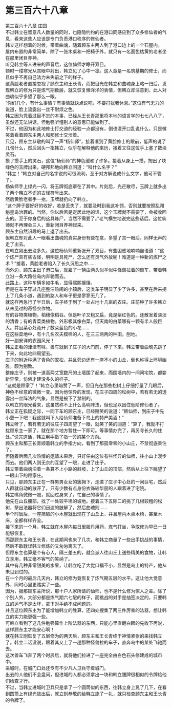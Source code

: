# 第三百六十八章

第三百六十八章 庄园\
不过韩立在留意凡人数量的同时，也隐隐约约的在港口同感应到了众多修仙者的气息，看来这些人应该是专门负责港口秩序的修仙者。\
韩立这样想着的时候，带着曲魂，随着顾东主两人到了港口边上的一个石屋内。\
屋内布置的非常简单，除了一张木桌和一把椅子外，就只有一名面色枯黄的老者坐在那里闭目养神。\
听见韩立等人进来的声音后，这位仙师才睁开双目。\
顿时一缕寒光从其眼中射出，韩立见了心中一凛。这人竟是一名筑基期的修士，而且似乎不再自己法力未失前之下的样子。\
这黄脸老者直接忽视了顾东主和王长青，而把目光在韩立和曲魂身上略一扫后，发现韩立的修为只是炼气期数层，就又恢复懒洋洋的表情，但韩立却注意到，此人对曲魂似乎多望了那么一眼。\
“你们几个，有什么事情？有事情就快点说吧，不要打扰我休息。”这位有气无力的说道，脸上流露出一丝不耐烦之色。\
韩立因为凭着过目不忘的本事，已经从王长青那里将本地的语言学的七七八八了，虽然还无法讲话，但勉强听懂别人的意思已能做到了。\
不过，他因为和此地修士打交道的经验一点都没有，倒也没开口乱说什么，只是微笑着看着顾东主两人和那修士交涉着。\
只见，顾东主恭敬的叫了一声“杨仙师”，接着凑到了黄脸修士的跟前，低声的说了几句什么，然后回头一指韩立，似乎在解释他的来历，接着又往这位手上塞了数块灵石。\
摸了摸手上的灵石，这位“杨仙师”的神色缓和了许多。接着从身上一摸，掏出了块绿色的玉牌出来，硬邦邦地向韩立问道：“叫什么名字？”\
“韩立！”韩立对自己的名字说的可很流利，至于对方解说成什么文字，他可不管了。\
杨仙师手上绿光一闪，将玉牌彻底罩在了其中。片刻后，光芒散尽，玉牌上就多出了两个韩立不识的古怪符号出来。\
然后黄脸老者手一抬，玉牌就扔向了韩立。\
“这个牌子要好好的收好，若是丢失了，就要及时到我这补领，否则就要按照乱闯魁星岛治罪的。当然，你以后若是定居此地的话，这个玉牌就不需要了，会被收回去的。至于你身后的这具炼尸，当然不需要了。”老气横生地说完这些话后。这位仙师就不再理会三人，重新闭目养神起来。\
顾东主自然识趣的马上退了出去。\
但韩立却对此人一眼看出曲魂的真实身份有些在意，多望了其一眼后，同样无声的走了出去。\
在韩立刚出去没多久，这位杨仙师重新张开了双目，有些困惑地喃喃自语道：“这个炼尸真有些古怪，明明是具死尸，怎么还有灵气外放呢！难道是一种新的炼尸之术？”接着，黄脸老者陷入了长久沉思之中……\
而外边，顾东主出了港口后，就雇了一辆由两头似羊似牛怪兽拉着的兽车，带着韩立沿一条大路往岛内奔驰而去。\
此路上，这种车辆多如牛毛，显得熙熙攘攘。\
但是在车子穿过几座整洁热闹的小镇后，这类车子明显了少了许多，甚至在后来拐上了几条小道，遇到的路人和车子更是寥寥无几了。\
就这样再急行了半日后，车子终于到了一处占地十几亩的农庄。庄前种了许多韩立从未见过的奇怪农作物。\
有的谷物类植物，稻穗像稻谷。但是叶子又粗又扁，竟是紫红色的。还散发着淡淡的清香；有的青菜类植物。外形极其像白菜，但天南的白菜哪有一颗有半人般巨大。并且菜心处竟开了数朵蓝色的小花……\
在这些菜地中，有十几名农夫模样的人，在三三两两的种田，刨地。\
好一副安详的农园风光！\
韩立正看的津津有味，兽车就到了庄子的大门前，停了下来。韩立带着曲魂先跳了下来，向此地四周望去。\
庄子的附近种满了青色的翠松，并且旁边还有一座不小的山丘，倒也称得上环境幽雅，颇为别致。\
整座庄子，则被一道高两丈宽数尺的土墙围了起来，而围墙内的一间间宅院，都崭新异常，仿佛才建没多久的样子。\
“这就是顾家了！”韩立心里暗赞了一声，但目光在那些松树上仔细打量了几眼后，神色不经意的微微一变。因为他惊异的发现，在庄子四周的松树中，若有若无的透露出一丝阵法的气象，显然是被下了禁制的。\
以韩立的眼光看来，这虽然称不上什么高明阵法，但也足以困住低阶修仙者了。\
韩立正在狐疑之际，一同下车的顾东主，已经赔笑的说道：“韩仙师，到庄子中先小憩一下吧！我这就叫下人给仙师准备下岛上的特产美酒！”\
韩立听了，若有若无的往庄子四周望了一眼，就笑了笑的回道：“算了，我就不打扰顾东主一家了，就在那个地方暂住一下即可。等事情办完了，再另寻长久的住处。”说完这话，韩立用手指了指一旁的某个方向。\
顾东主和那王长青顺着韩立的手指方向，看到了那孤零零的小山丘，不禁彻底呆住了。\
但随着后面几次热情的邀请未果后，只好任由这位有些怪异的仙师，往小山上漫步而去。他们两人则无奈的互望了一眼，走进了庄子。\
韩立带着曲魂沿着一条算不上小路的斜坡，上了山丘的顶部，然后从上往下眺望了一眼山下的顾家庄。\
只见，那顾东主正在一群男男女女的簇拥下，走进了庄子中心处的一间巨宅，然后人群就自动的散开了，只有少数有点身份衣饰较华丽的人跟着进了宅院。\
韩立嘴角微微一翘，就回过身来了，忙自己的事情了。\
他先在山丘腰部，找了一处较平坦的坡地。接着三下五除二的挑了几根较粗的松树，祭出法器将它们迅速的肢解了，然后曲魂则……\
半个时辰后，一座简陋的小木屋就出现在了山丘上，并且屋内木桌木椅，甚至木床，全都样样齐全。\
接下来的一个月，韩立就在木屋内每日里服丹用药，炼气打坐，争取修为早已一日能够恢复。\
而那顾东主和王长青，在此期间也来了几次，和韩立商量了一些出手挑战的事情，然后不敢耽误韩立修炼的又匆匆离去了。\
但顾东主也算是个有心人，隔三差五的，就会派人往山丘上送些精美的食物，让韩立享用，韩立毫不客气的笑纳了。\
其中有几种非常甜美的水果，让韩立吃了大觉口福不小，显然是岛上的特产，他从未见到过的。\
在一个月的最后几天内，韩立的修为竟恢复了炼气期五层的水平。这让他大觉意外，同时心里更踏实了一些。\
因为，据那顾东主所说，那十户人家所请的仙师，也不是什么修为惊人之辈。除了个别人外，大部分都是炼气期六七层的样子，而挑战的对手是抽签决定的，只要韩立的运气不是太坏，拿下对手绝不成问题的。\
并且这位顾东主为了能增加韩立的胜算，还四处搜集了两三件厉害的法器，想让韩立的实力能更强一些。\
可韩立看到了这几件勉强算作上阶法器的东西，只能心里直翻白眼的先收下再说，这样顾东主才能安心啊！\
就在韩立刚恢复了五层修为的两天后，顾东主和王长青终于神情紧张的来找韩立了。韩立二话没说，跟着其又上了一趟那种怪兽拉的车子，直奔岛中的某处飞驰而去。\
这次兽车飞奔了两个时辰后，就将他们拉进了一座完全由白色石头修建成的城市中。\
进城时，在城门口处还专有不少凡人卫兵守着城门。\
出去的人他们不会盘问，但进城的人都必须拿出一块和韩立腰牌很相似的令牌给他们检查才行。\
不过，当韩立进城时卫兵只是拿了一个圆筒似的东西，往韩立身上晃了几下，在看到圆筒上有绿光放出后，就立刻恭敬的给韩立施了一礼，就只检查顾东主和王长青的令牌了。
